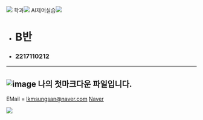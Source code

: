 <img src="https://capsule-render.vercel.app/api?type=waving&color=auto&height=300&section=header&text=KyeongMyeong%20Lee&fontSize=90" />
학과<img src="https://img.shields.io/badge/SmartFactory-007396 style=flat&logo=Java&logoColor=white"/> 
AI제어실습<img src="https://img.shields.io/badge/선형동교수님-3776AB style=social&logo=Python&logoColor=black"/>


+ # B반
- ### 2217110212
-------------






![image](https://user-images.githubusercontent.com/111823019/194746549-112c8c12-4da3-44a5-b65a-1974b0aed5a9.png)
나의 첫마크다운 파일입니다.
-------------
EMail = lkmsungsan@naver.com
[Naver](https://naver.com, "naver link")




<img src="https://capsule-render.vercel.app/api?type=Soft&color=auto&height=300&section=footer&text=MARK%20DOWN&fontSize=90" />
